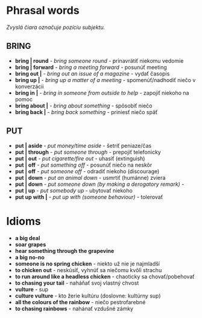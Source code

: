 # Phrasal words

_Zvyslá čiara označuje pozíciu subjektu._

## BRING

- **bring | round** - _bring someone round_ - prinavrátiť niekomu vedomie
- **bring | forward** - _bring a meeting forward_ - posunúť meeting
- **bring out |** - _bring out an issue of a magazine_ - vydať časopis
- **bring up |** - _bring up a matter of a meeting_ - spomenúť/nadhodiť niečo v konverzácii
- **bring in |** - _bring in someone from outside to help_ - zapojiť niekoho na pomoc
- **bring about |** - _bring about something_ - spôsobiť niečo
- **bring back |** - _bring back something_ - priniesť niečo späť

## PUT

- **put | aside** - _put money/time aside_ - šetriť peniaze/čas
- **put | through** - _put someone through_ - prepojiť telefonicky
- **put | out** - _put cigarette/fire out_ - uhasiť (extinguish)
- **put | off** - _put something off_ - posunúť niečo na neskôr
- **put | off** - _put someone off_ - odradiť niekoho (discourage)
- **put | down** - _put an animal down_ - usmrtiť (humánne) zviera
- **put | down** - _put someone down (by making a derogatory remark)_ -
- **put | up** - _put somebody up_ - ubytovať niekoho
- **put up with |** - _put up with (someone behaviour)_ - tolerovať

# Idioms

- **a big deal**
- **soar grapes**
- **hear something through the grapevine**
- **a big no-no**
- **someone is no spring chicken** - niekto už nie je najmladší
- **to chicken out** - neskúsiť, vyhnúť sa niečomu kvôli strachu
- **to run around like a headless chicken** - chaoticky sa chovať/pobehovať
- **to chasing your tail** - naháňať svoj vlastný chvost
- **vulture** - sup
- **culture vulture** - kto žerie kultúru (doslovne: kultúrny sup)
- **all the colours of the rainbow** - niečo pestrofarebné
- **to chasing rainbows** - nahánať vzdušné zámky
